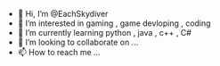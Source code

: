 - 👋 Hi, I’m @EachSkydiver
- 👀 I’m interested in gaming , game devloping , coding
- 🌱 I’m currently learning python , java , c++ , C#
- 💞️ I’m looking to collaborate on ...
- 📫 How to reach me ...

<!---
EachSkydiver/EachSkydiver is a ✨ special ✨ repository because its `README.md` (this file) appears on your GitHub profile.
You can click the Preview link to take a look at your changes.
--->
